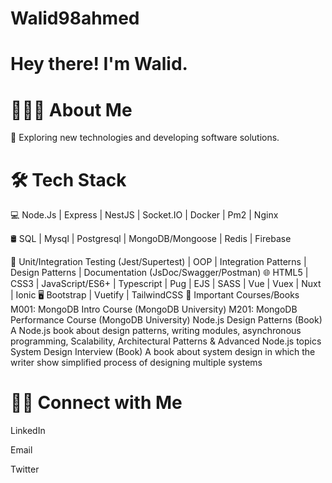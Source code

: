 # Walid98ahmed

# Hey there! I'm Walid.

# 👨🏻‍💻 About Me

🤔   Exploring new technologies and developing software solutions.

# 🛠 Tech Stack

💻   Node.Js | Express | NestJS | Socket.IO | Docker | Pm2 | Nginx 

🛢   SQL | Mysql | Postgresql  | MongoDB/Mongoose | Redis | Firebase

🔧   Unit/Integration Testing (Jest/Supertest) | OOP | Integration Patterns | Design Patterns | Documentation (JsDoc/Swagger/Postman)
🌐   HTML5 | CSS3 | JavaScript/ES6+ | Typescript | Pug | EJS | SASS | Vue | Vuex | Nuxt | Ionic
🖥   Bootstrap | Vuetify | TailwindCSS
📖 Important Courses/Books
M001: MongoDB Intro Course (MongoDB University)
M201: MongoDB Performance Course (MongoDB University)
Node.js Design Patterns (Book)
A Node.js book about design patterns, writing modules, asynchronous programming, Scalability, Architectural Patterns & Advanced Node.js topics
System Design Interview (Book)
A book about system design in which the writer show simplified process of designing multiple systems

# 🤝🏻 Connect with Me

LinkedIn

Email

Twitter

